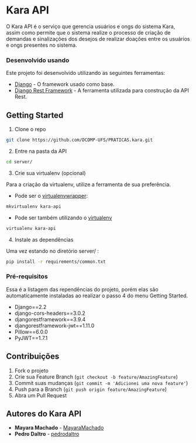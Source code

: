 # Kara API

O Kara API é o serviço que gerencia usuários e ongs do sistema Kara, assim como permite que o sistema realize o processo de criação de demandas e sinalizações dos desejos de realizar doações entre os usuários e ongs presentes no sistema.

### Desenvolvido usando
Este projeto foi desenvolvido utilizando as seguintes ferramentas:

* [Django](https://www.djangoproject.com/) - O framework usado como base.
* [Django Rest Framework](https://www.django-rest-framework.org/) - A ferramenta utilizada para construção da API Rest.


## Getting Started

1. Clone o repo
```sh
git clone https://github.com/DCOMP-UFS/PRATICAS.kara.git
```

2. Entre na pasta da API
```sh
cd server/
```

3. Crie sua virtualenv (opcional)

Para a criação da virtualenv, utilize a ferramenta de sua preferência. 

- Pode ser o [virtualenvwrapper](https://virtualenvwrapper.readthedocs.io/en/latest):
```sh
mkvirtualenv kara-api
```
- Pode ser também utilizando o [virtualenv](https://virtualenv.pypa.io/en/latest/)
```sh
virtualenv kara-api
```

4. Instale as dependências

Uma vez estando no diretório server/ :
```sh
pip install -r requirements/common.txt
```

### Pré-requisitos

Essa é a listagem das rependências do projeto, porém elas são automaticamente instaladas ao realizar o passo 4 do menu Getting Started.

- Django==2.2
- django-cors-headers==3.0.2
- djangorestframework==3.9.4
- djangorestframework-jwt==1.11.0
- Pillow==6.0.0
- PyJWT==1.7.1

## Contribuições

1. Fork o projeto
2. Crie sua Feature Branch (`git checkout -b feature/AmazingFeature`)
3. Commit suas mudanças (`git commit -m 'Adicionei uma nova feature'`)
4. Push para a Branch (`git push origin feature/AmazingFeature`)
5. Abra um Pull Request

## Autores do Kara API

* **Mayara Machado** -  [MayaraMachado](https://github.com/MayaraMachado)
* **Pedro Daltro** - [pedrodaltro](https://github.com/pedrodalt)
